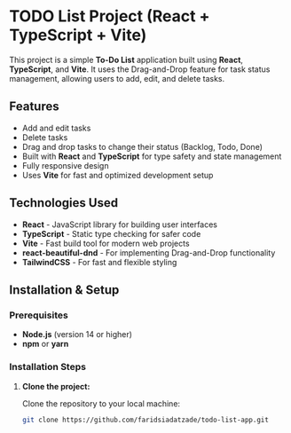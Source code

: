 # TODO List Project (React + TypeScript + Vite)

This project is a simple **To-Do List** application built using **React**, **TypeScript**, and **Vite**. It uses the Drag-and-Drop feature for task status management, allowing users to add, edit, and delete tasks.

## Features

- Add and edit tasks
- Delete tasks
- Drag and drop tasks to change their status (Backlog, Todo, Done)
- Built with **React** and **TypeScript** for type safety and state management
- Fully responsive design
- Uses **Vite** for fast and optimized development setup

## Technologies Used

- **React** - JavaScript library for building user interfaces
- **TypeScript** - Static type checking for safer code
- **Vite** - Fast build tool for modern web projects
- **react-beautiful-dnd** - For implementing Drag-and-Drop functionality
- **TailwindCSS** - For fast and flexible styling

## Installation & Setup

### Prerequisites

- **Node.js** (version 14 or higher)
- **npm** or **yarn**

### Installation Steps

1. **Clone the project:**

   Clone the repository to your local machine:

   ```bash
   git clone https://github.com/faridsiadatzade/todo-list-app.git
   ```
